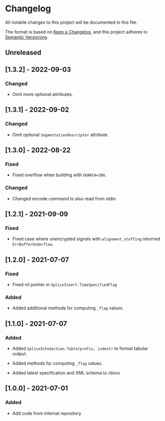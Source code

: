 # Changelog

All notable changes to this project will be documented in this file.

The format is based on [Keep a Changelog](https://keepachangelog.com/en/1.0.0/),
and this project adheres to [Semantic Versioning](https://semver.org/spec/v2.0.0.html).

## Unreleased

## [1.3.2] - 2022-09-03

### Changed

* Omit more optional attributes.


## [1.3.1] - 2022-09-02

### Changed

* Omit optional `SegmentationDescriptor` attribute.

## [1.3.0] - 2022-08-22

### Fixed

* Fixed overflow when building with `GOARCH=386`.

### Changed

* Changed encode command to also read from stdin.

## [1.2.1] - 2021-09-09

### Fixed

* Fixed case where unencrypted signals with `alignment_stuffing` returned `ErrBufferUnderflow`.

## [1.2.0] - 2021-07-07

### Fixed

* Fixed nil pointer in `SpliceInsert.TimeSpecifiedFlag`

### Added

* Added additional methods for computing `_flag` values.

## [1.1.0] - 2021-07-07

### Added

* Added `SpliceInfoSection.Table(prefix, indent)` to format tabular output.

* Added methods for computing `_flag` values. 

* Added latest specification and XML schema to /docs 

## [1.0.0] - 2021-07-01

### Added

* Add code from internal repository
